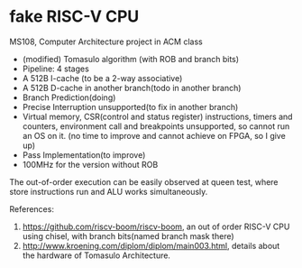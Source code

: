 # fake RISC-V CPU
MS108, Computer Architecture project in ACM class

* (modified) Tomasulo algorithm (with ROB and branch bits)
* Pipeline: 4 stages
* A 512B I-cache (to be a 2-way associative)
* A 512B D-cache in another branch(todo in another branch)
* Branch Prediction(doing)
* Precise Interruption unsupported(to fix in another branch)
* Virtual memory, CSR(control and status register) instructions, timers and counters, environment call and breakpoints unsupported, so cannot run an OS on it. (no time to improve and cannot achieve on FPGA, so I give up)
* Pass Implementation(to improve)
* 100MHz for the version without ROB

The out-of-order execution can be easily observed at queen test, where store instructions run and ALU works simultaneously. 

References:

1. https://github.com/riscv-boom/riscv-boom, an out of order RISC-V CPU using chisel, with branch bits(named branch mask there)
2. http://www.kroening.com/diplom/diplom/main003.html, details about the hardware of Tomasulo Architecture.